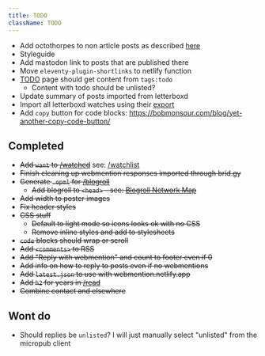 ```yaml
---
title: TODO
className: TODO
---
```


- Add octothorpes to non article posts as described [here](/articles/december-adventure-2024/#day-22)
- Styleguide
- Add mastodon link to posts that are published there
- Move `eleventy-plugin-shortlinks` to netlify function
- [TODO](/todo) page should get content from `tags:todo`
  - Content with todo should be unlisted?
- Update summary of posts imported from letterboxd
- Import all letterboxd watches using their [export](https://letterboxd.com/user/exportdata)
- Add `copy` button for code blocks: https://bobmonsour.com/blog/yet-another-copy-code-button/

## Completed
- ~~Add `want` to [/watched](/watched)~~ see: [/watchlist](/watchlist)
- ~~Finish cleaning up webmention responses imported through brid.gy~~
- ~~Generate `.opml` for [/blogroll](/blogroll)~~
  - ~~Add blogroll to `<head>` - see: [Blogroll Network Map](https://alexsci.com/rss-blogroll-network/)~~
- ~~Add width to poster images~~
- ~~Fix header styles~~
- ~~CSS stuff~~
  - ~~Default to light mode so icons looks ok with no CSS~~
  - ~~Remove inline styles and add to stylesheets~~
- ~~`code` blocks should wrap or scroll~~
- ~~Add `<comments>` to RSS~~
- ~~Add "Reply with webmention" and count to footer even if 0~~
- ~~Add info on how to reply to posts even if no webmentions~~
- ~~Add `latest.json` to use with webmention.netlify.app~~
- ~~Add `h2` for years in [/read](/read)~~
- ~~Combine contact and elsewhere~~

## Wont do
- Should replies be `unlisted`? I will just manually select "unlisted" from the micropub client
